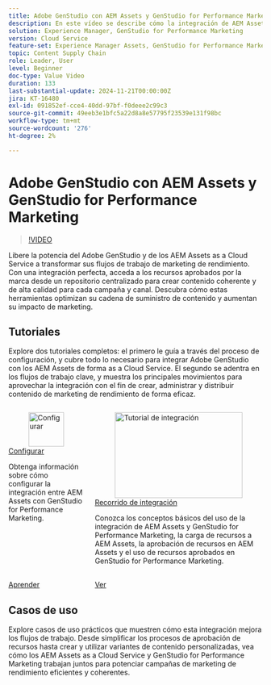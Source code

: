 ```yaml
---
title: Adobe GenStudio con AEM Assets y GenStudio for Performance Marketing
description: En este vídeo se describe cómo la integración de AEM Assets con GenStudio for Performance Marketing proporciona a los equipos acceso a un repositorio centralizado de recursos aprobados por la marca, lo que garantiza un contenido coherente en todos los canales y campañas.
solution: Experience Manager, GenStudio for Performance Marketing
version: Cloud Service
feature-set: Experience Manager Assets, GenStudio for Performance Marketing
topic: Content Supply Chain
role: Leader, User
level: Beginner
doc-type: Value Video
duration: 133
last-substantial-update: 2024-11-21T00:00:00Z
jira: KT-16480
exl-id: 091852ef-cce4-40dd-97bf-f0deee2c99c3
source-git-commit: 49eeb3e1bfc5a22d8a8e57795f23539e131f98bc
workflow-type: tm+mt
source-wordcount: '276'
ht-degree: 2%

---
```


# Adobe GenStudio con AEM Assets y GenStudio for Performance Marketing

>[!VIDEO](https://video.tv.adobe.com/v/3439263/?learn=on)

Libere la potencia del Adobe GenStudio y de los AEM Assets as a Cloud Service a transformar sus flujos de trabajo de marketing de rendimiento. Con una integración perfecta, acceda a los recursos aprobados por la marca desde un repositorio centralizado para crear contenido coherente y de alta calidad para cada campaña y canal. Descubra cómo estas herramientas optimizan su cadena de suministro de contenido y aumentan su impacto de marketing.

## Tutoriales

Explore dos tutoriales completos: el primero le guía a través del proceso de configuración, y cubre todo lo necesario para integrar Adobe GenStudio con los AEM Assets de forma as a Cloud Service. El segundo se adentra en los flujos de trabajo clave, y muestra los principales movimientos para aprovechar la integración con el fin de crear, administrar y distribuir contenido de marketing de rendimiento de forma eficaz.

<!-- CARDS 

* https://experienceleague.adobe.com/en/docs/integrations-learn/experience-cloud/tutorials/genstudio-for-performance-marketing-experience-manager/setup
    {title=Set up}
    {cta=Learn}
    {image=https://experienceleague.adobe.com/en/docs/integrations-learn/experience-cloud/solution-categories/media_1f4cfd2b3f7e2e83862f8a00ce6fc4cd4b21650d1.png?width=2000&format=webply&optimize=medium}
* https://experienceleague.adobe.com/en/docs/integrations-learn/experience-cloud/tutorials/genstudio-for-performance-marketing-experience-manager/integration-walkthrough
    {title=Integration walkthrough}

-->
<!-- START CARDS HTML - DO NOT MODIFY BY HAND -->
<div class="columns">
    <div class="column is-half-tablet is-half-desktop is-one-third-widescreen" aria-label="Set up">
        <div class="card" style="height: 100%; display: flex; flex-direction: column; height: 100%;">
            <div class="card-image">
                <figure class="image x-is-16by9">
                    <a href="https://experienceleague.adobe.com/en/docs/integrations-learn/experience-cloud/tutorials/genstudio-for-performance-marketing-experience-manager/setup" title="Configurar" target="_blank" rel="referrer">
                        <img class="is-bordered-r-small" src="https://experienceleague.adobe.com/en/docs/integrations-learn/experience-cloud/solution-categories/media_1f4cfd2b3f7e2e83862f8a00ce6fc4cd4b21650d1.png?width=400&format=webply&optimize=medium" alt="Configurar"
                             style="width: 100%; aspect-ratio: 16 / 9; object-fit: cover; overflow: hidden; display: block; margin: auto;">
                    </a>
                </figure>
            </div>
            <div class="card-content is-padded-small" style="display: flex; flex-direction: column; flex-grow: 1; justify-content: space-between;">
                <div class="top-card-content">
                    <p class="headline is-size-6 has-text-weight-bold">
                        <a href="https://experienceleague.adobe.com/en/docs/integrations-learn/experience-cloud/tutorials/genstudio-for-performance-marketing-experience-manager/setup" target="_blank" rel="referrer" title="Configurar">Configurar</a>
                    </p>
                    <p class="is-size-6">Obtenga información sobre cómo configurar la integración entre AEM Assets con GenStudio for Performance Marketing.</p>
                </div>
                <a href="https://experienceleague.adobe.com/en/docs/integrations-learn/experience-cloud/tutorials/genstudio-for-performance-marketing-experience-manager/setup" target="_blank" rel="referrer" class="spectrum-Button spectrum-Button--outline spectrum-Button--primary spectrum-Button--sizeM" style="align-self: flex-start; margin-top: 1rem;">
                    <span class="spectrum-Button-label has-no-wrap has-text-weight-bold">Aprender</span>
                </a>
            </div>
        </div>
    </div>
    <div class="column is-half-tablet is-half-desktop is-one-third-widescreen" aria-label="Integration walkthrough">
        <div class="card" style="height: 100%; display: flex; flex-direction: column; height: 100%;">
            <div class="card-image">
                <figure class="image x-is-16by9">
                    <a href="https://experienceleague.adobe.com/en/docs/integrations-learn/experience-cloud/tutorials/genstudio-for-performance-marketing-experience-manager/integration-walkthrough" title="Tutorial de integración" target="_blank" rel="referrer">
                        <img class="is-bordered-r-small" src="https://video.tv.adobe.com/v/3439264/?format=jpeg&nocache=1732289222940" alt="Tutorial de integración"
                             style="width: 100%; aspect-ratio: 16 / 9; object-fit: cover; overflow: hidden; display: block; margin: auto;">
                    </a>
                </figure>
            </div>
            <div class="card-content is-padded-small" style="display: flex; flex-direction: column; flex-grow: 1; justify-content: space-between;">
                <div class="top-card-content">
                    <p class="headline is-size-6 has-text-weight-bold">
                        <a href="https://experienceleague.adobe.com/en/docs/integrations-learn/experience-cloud/tutorials/genstudio-for-performance-marketing-experience-manager/integration-walkthrough" target="_blank" rel="referrer" title="Tutorial de integración">Recorrido de integración</a>
                    </p>
                    <p class="is-size-6">Conozca los conceptos básicos del uso de la integración de AEM Assets y GenStudio for Performance Marketing, la carga de recursos a AEM Assets, la aprobación de recursos en AEM Assets y el uso de recursos aprobados en GenStudio for Performance Marketing.</p>
                </div>
                <a href="https://experienceleague.adobe.com/en/docs/integrations-learn/experience-cloud/tutorials/genstudio-for-performance-marketing-experience-manager/integration-walkthrough" target="_blank" rel="referrer" class="spectrum-Button spectrum-Button--outline spectrum-Button--primary spectrum-Button--sizeM" style="align-self: flex-start; margin-top: 1rem;">
                    <span class="spectrum-Button-label has-no-wrap has-text-weight-bold">Ver</span>
                </a>
            </div>
        </div>
    </div>
</div>
<!-- END CARDS HTML - DO NOT MODIFY BY HAND -->

## Casos de uso

Explore casos de uso prácticos que muestren cómo esta integración mejora los flujos de trabajo. Desde simplificar los procesos de aprobación de recursos hasta crear y utilizar variantes de contenido personalizadas, vea cómo los AEM Assets as a Cloud Service y GenStudio for Performance Marketing trabajan juntos para potenciar campañas de marketing de rendimiento eficientes y coherentes.


<!-- CARDS 

* https://experienceleague.adobe.com/en/docs/integrations-learn/experience-cloud/tutorials/genstudio-for-performance-marketing-experience-manager/use-cases/use-case-1
* https://experienceleague.adobe.com/en/docs/integrations-learn/experience-cloud/tutorials/genstudio-for-performance-marketing-experience-manager/use-cases/use-case-2

-->


<br/>
<br/>